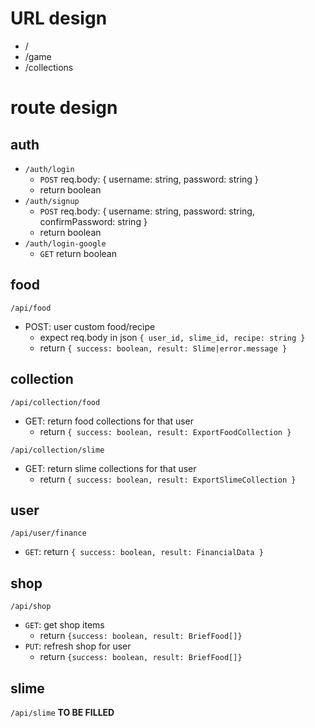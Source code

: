 # URL design

- /
- /game
- /collections

# route design

## auth

- `/auth/login`
	- `POST` req.body: { username: string, password: string }
	- return boolean
- `/auth/signup`
	- `POST` req.body: { username: string, password: string, confirmPassword: string }
	- return boolean
- `/auth/login-google`
	- `GET` return boolean

## food
`/api/food`
- POST: user custom food/recipe
	- expect req.body in json `{ user_id, slime_id, recipe: string }`
	- return `{ success: boolean, result: Slime|error.message }`


## collection

`/api/collection/food`
- GET: return food collections for that user
	- return `{ success: boolean, result: ExportFoodCollection }`

`/api/collection/slime`
- GET: return slime collections for that user
	- return `{ success: boolean, result: ExportSlimeCollection }`

## user

`/api/user/finance`
- `GET`: return `{ success: boolean, result: FinancialData }`

## shop
`/api/shop`
- `GET`: get shop items
	- return `{success: boolean, result: BriefFood[]}`
- `PUT`: refresh shop for user
	- return `{success: boolean, result: BriefFood[]}`

## slime
`/api/slime`
**TO BE FILLED**